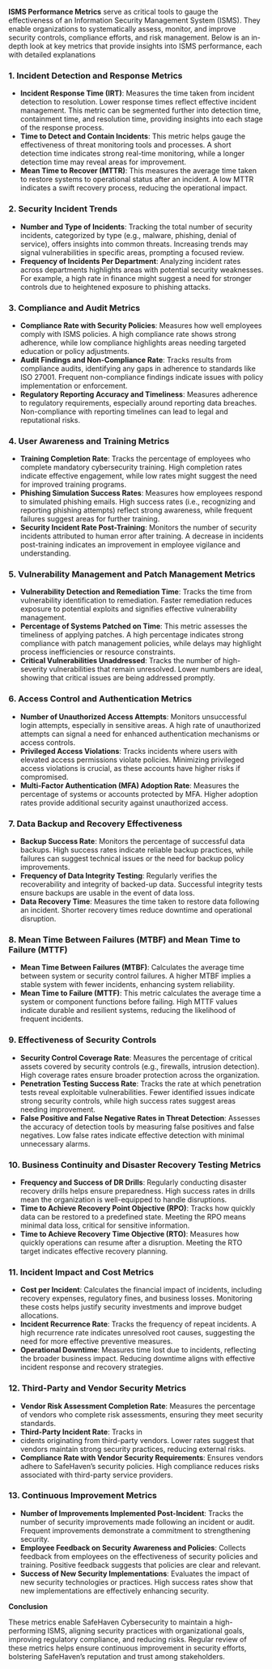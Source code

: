 
**ISMS Performance Metrics** serve as critical tools to gauge the effectiveness of an Information Security Management System (ISMS). They enable organizations to systematically assess, monitor, and improve security controls, compliance efforts, and risk management. Below is an in-depth look at key metrics that provide insights into ISMS performance, each with detailed explanations

### **1\. Incident Detection and Response Metrics**

* **Incident Response Time (IRT)**: Measures the time taken from incident detection to resolution. Lower response times reflect effective incident management. This metric can be segmented further into detection time, containment time, and resolution time, providing insights into each stage of the response process.  
* **Time to Detect and Contain Incidents**: This metric helps gauge the effectiveness of threat monitoring tools and processes. A short detection time indicates strong real-time monitoring, while a longer detection time may reveal areas for improvement.  
* **Mean Time to Recover (MTTR)**: This measures the average time taken to restore systems to operational status after an incident. A low MTTR indicates a swift recovery process, reducing the operational impact.

### **2\. Security Incident Trends**

* **Number and Type of Incidents**: Tracking the total number of security incidents, categorized by type (e.g., malware, phishing, denial of service), offers insights into common threats. Increasing trends may signal vulnerabilities in specific areas, prompting a focused review.  
* **Frequency of Incidents Per Department**: Analyzing incident rates across departments highlights areas with potential security weaknesses. For example, a high rate in finance might suggest a need for stronger controls due to heightened exposure to phishing attacks.

### **3\. Compliance and Audit Metrics**

* **Compliance Rate with Security Policies**: Measures how well employees comply with ISMS policies. A high compliance rate shows strong adherence, while low compliance highlights areas needing targeted education or policy adjustments.  
* **Audit Findings and Non-Compliance Rate**: Tracks results from compliance audits, identifying any gaps in adherence to standards like ISO 27001\. Frequent non-compliance findings indicate issues with policy implementation or enforcement.  
* **Regulatory Reporting Accuracy and Timeliness**: Measures adherence to regulatory requirements, especially around reporting data breaches. Non-compliance with reporting timelines can lead to legal and reputational risks.

### **4\. User Awareness and Training Metrics**

* **Training Completion Rate**: Tracks the percentage of employees who complete mandatory cybersecurity training. High completion rates indicate effective engagement, while low rates might suggest the need for improved training programs.  
* **Phishing Simulation Success Rates**: Measures how employees respond to simulated phishing emails. High success rates (i.e., recognizing and reporting phishing attempts) reflect strong awareness, while frequent failures suggest areas for further training.  
* **Security Incident Rate Post-Training**: Monitors the number of security incidents attributed to human error after training. A decrease in incidents post-training indicates an improvement in employee vigilance and understanding.

### **5\. Vulnerability Management and Patch Management Metrics**

* **Vulnerability Detection and Remediation Time**: Tracks the time from vulnerability identification to remediation. Faster remediation reduces exposure to potential exploits and signifies effective vulnerability management.  
* **Percentage of Systems Patched on Time**: This metric assesses the timeliness of applying patches. A high percentage indicates strong compliance with patch management policies, while delays may highlight process inefficiencies or resource constraints.  
* **Critical Vulnerabilities Unaddressed**: Tracks the number of high-severity vulnerabilities that remain unresolved. Lower numbers are ideal, showing that critical issues are being addressed promptly.

### **6\. Access Control and Authentication Metrics**

* **Number of Unauthorized Access Attempts**: Monitors unsuccessful login attempts, especially in sensitive areas. A high rate of unauthorized attempts can signal a need for enhanced authentication mechanisms or access controls.  
* **Privileged Access Violations**: Tracks incidents where users with elevated access permissions violate policies. Minimizing privileged access violations is crucial, as these accounts have higher risks if compromised.  
* **Multi-Factor Authentication (MFA) Adoption Rate**: Measures the percentage of systems or accounts protected by MFA. Higher adoption rates provide additional security against unauthorized access.

### **7\. Data Backup and Recovery Effectiveness**

* **Backup Success Rate**: Monitors the percentage of successful data backups. High success rates indicate reliable backup practices, while failures can suggest technical issues or the need for backup policy improvements.  
* **Frequency of Data Integrity Testing**: Regularly verifies the recoverability and integrity of backed-up data. Successful integrity tests ensure backups are usable in the event of data loss.  
* **Data Recovery Time**: Measures the time taken to restore data following an incident. Shorter recovery times reduce downtime and operational disruption.

### **8\. Mean Time Between Failures (MTBF) and Mean Time to Failure (MTTF)**

* **Mean Time Between Failures (MTBF)**: Calculates the average time between system or security control failures. A higher MTBF implies a stable system with fewer incidents, enhancing system reliability.  
* **Mean Time to Failure (MTTF)**: This metric calculates the average time a system or component functions before failing. High MTTF values indicate durable and resilient systems, reducing the likelihood of frequent incidents.

### **9\. Effectiveness of Security Controls**

* **Security Control Coverage Rate**: Measures the percentage of critical assets covered by security controls (e.g., firewalls, intrusion detection). High coverage rates ensure broader protection across the organization.  
* **Penetration Testing Success Rate**: Tracks the rate at which penetration tests reveal exploitable vulnerabilities. Fewer identified issues indicate strong security controls, while high success rates suggest areas needing improvement.  
* **False Positive and False Negative Rates in Threat Detection**: Assesses the accuracy of detection tools by measuring false positives and false negatives. Low false rates indicate effective detection with minimal unnecessary alarms.

### **10\. Business Continuity and Disaster Recovery Testing Metrics**

* **Frequency and Success of DR Drills**: Regularly conducting disaster recovery drills helps ensure preparedness. High success rates in drills mean the organization is well-equipped to handle disruptions.  
* **Time to Achieve Recovery Point Objective (RPO)**: Tracks how quickly data can be restored to a predefined state. Meeting the RPO means minimal data loss, critical for sensitive information.  
* **Time to Achieve Recovery Time Objective (RTO)**: Measures how quickly operations can resume after a disruption. Meeting the RTO target indicates effective recovery planning.

### **11\. Incident Impact and Cost Metrics**

* **Cost per Incident**: Calculates the financial impact of incidents, including recovery expenses, regulatory fines, and business losses. Monitoring these costs helps justify security investments and improve budget allocations.  
* **Incident Recurrence Rate**: Tracks the frequency of repeat incidents. A high recurrence rate indicates unresolved root causes, suggesting the need for more effective preventive measures.  
* **Operational Downtime**: Measures time lost due to incidents, reflecting the broader business impact. Reducing downtime aligns with effective incident response and recovery strategies.

### **12\. Third-Party and Vendor Security Metrics**

* **Vendor Risk Assessment Completion Rate**: Measures the percentage of vendors who complete risk assessments, ensuring they meet security standards.  
* **Third-Party Incident Rate**: Tracks in  
* cidents originating from third-party vendors. Lower rates suggest that vendors maintain strong security practices, reducing external risks.  
* **Compliance Rate with Vendor Security Requirements**: Ensures vendors adhere to SafeHaven’s security policies. High compliance reduces risks associated with third-party service providers.

### **13\. Continuous Improvement Metrics**

* **Number of Improvements Implemented Post-Incident**: Tracks the number of security improvements made following an incident or audit. Frequent improvements demonstrate a commitment to strengthening security.  
* **Employee Feedback on Security Awareness and Policies**: Collects feedback from employees on the effectiveness of security policies and training. Positive feedback suggests that policies are clear and relevant.  
* **Success of New Security Implementations**: Evaluates the impact of new security technologies or practices. High success rates show that new implementations are effectively enhancing security.

**Conclusion**

These metrics enable SafeHaven Cybersecurity to maintain a high-performing ISMS, aligning security practices with organizational goals, improving regulatory compliance, and reducing risks. Regular review of these metrics helps ensure continuous improvement in security efforts, bolstering SafeHaven’s reputation and trust among stakeholders.

